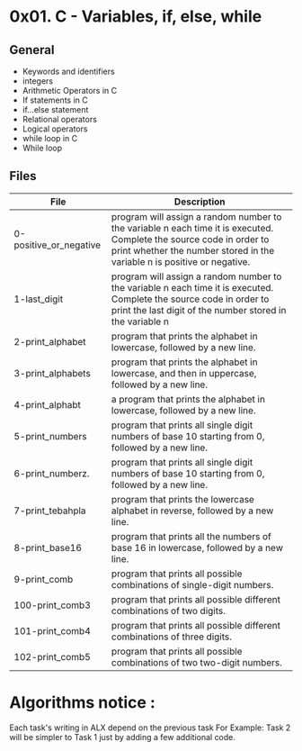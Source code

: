 # 0x01. C - Variables, if, else, while

## General 
- Keywords and identifiers
- integers
- Arithmetic Operators in C
- If statements in C
- if…else statement
- Relational operators
- Logical operators
- while loop in C
- While loop

## Files

| File | Description |
| --- | --- |
| 0-positive_or_negative | program will assign a random number to the variable n each time it is executed. Complete the source code in order to print whether the number stored in the variable n is positive or negative. |
| 1-last_digit | program will assign a random number to the variable n each time it is executed. Complete the source code in order to print the last digit of the number stored in the variable n|
| 2-print_alphabet | program that prints the alphabet in lowercase, followed by a new line. |
| 3-print_alphabets | program that prints the alphabet in lowercase, and then in uppercase, followed by a new line.|
| 4-print_alphabt | a program that prints the alphabet in lowercase, followed by a new line. |
| 5-print_numbers | program that prints all single digit numbers of base 10 starting from 0, followed by a new line. |
| 6-print_numberz. | program that prints all single digit numbers of base 10 starting from 0, followed by a new line. |
| 7-print_tebahpla | program that prints the lowercase alphabet in reverse, followed by a new line. |
| 8-print_base16 | program that prints all the numbers of base 16 in lowercase, followed by a new line.|
|9-print_comb| program that prints all possible combinations of single-digit numbers.|
|100-print_comb3| program that prints all possible different combinations of two digits.|
|101-print_comb4| program that prints all possible different combinations of three digits.|
|102-print_comb5| program that prints all possible combinations of two two-digit numbers.|

# Algorithms notice :
Each task's writing in ALX depend on the previous task For Example: Task 2 will be simpler to Task 1 just by adding a few additional code.
